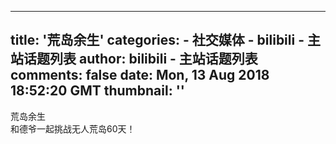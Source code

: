 
---
title: '荒岛余生'
categories: 
    - 社交媒体
    - bilibili - 主站话题列表
author: bilibili - 主站话题列表
comments: false
date: Mon, 13 Aug 2018 18:52:20 GMT
thumbnail: ''
---

<div>   
荒岛余生<br> 和德爷一起挑战无人荒岛60天！  
</div>
            